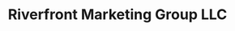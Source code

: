 ---
title: "Riverfront Marketing Group LLC"
url: /washington/riverfront-marketing-group-llc/
shop: Lebensmittel
---